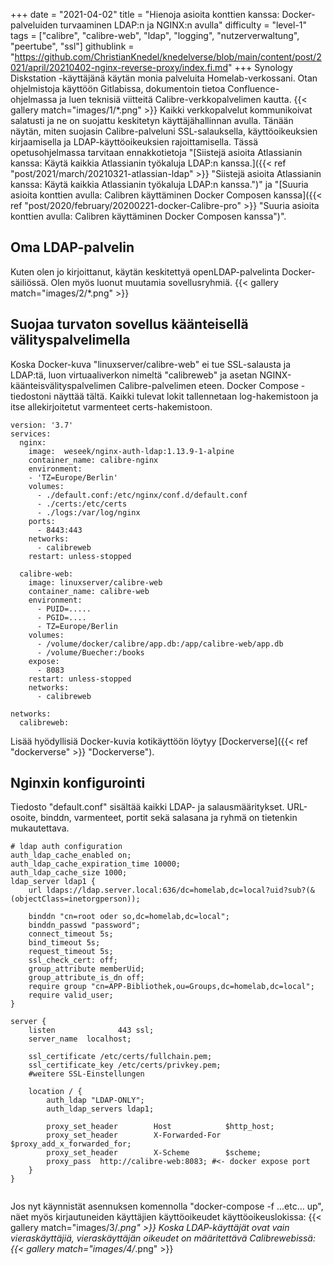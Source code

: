 +++
date = "2021-04-02"
title = "Hienoja asioita konttien kanssa: Docker-palveluiden turvaaminen LDAP:n ja NGINX:n avulla"
difficulty = "level-1"
tags = ["calibre", "calibre-web", "ldap", "logging", "nutzerverwaltung", "peertube", "ssl"]
githublink = "https://github.com/ChristianKnedel/knedelverse/blob/main/content/post/2021/april/20210402-nginx-reverse-proxy/index.fi.md"
+++
Synology Diskstation -käyttäjänä käytän monia palveluita Homelab-verkossani. Otan ohjelmistoja käyttöön Gitlabissa, dokumentoin tietoa Confluence-ohjelmassa ja luen teknisiä viitteitä Calibre-verkkopalvelimen kautta.
{{< gallery match="images/1/*.png" >}}
Kaikki verkkopalvelut kommunikoivat salatusti ja ne on suojattu keskitetyn käyttäjähallinnan avulla. Tänään näytän, miten suojasin Calibre-palveluni SSL-salauksella, käyttöoikeuksien kirjaamisella ja LDAP-käyttöoikeuksien rajoittamisella. Tässä opetusohjelmassa tarvitaan ennakkotietoja "[Siistejä asioita Atlassianin kanssa: Käytä kaikkia Atlassianin työkaluja LDAP:n kanssa.]({{< ref "post/2021/march/20210321-atlassian-ldap" >}} "Siistejä asioita Atlassianin kanssa: Käytä kaikkia Atlassianin työkaluja LDAP:n kanssa.")" ja "[Suuria asioita konttien avulla: Calibren käyttäminen Docker Composen kanssa]({{< ref "post/2020/february/20200221-docker-Calibre-pro" >}} "Suuria asioita konttien avulla: Calibren käyttäminen Docker Composen kanssa")".
## Oma LDAP-palvelin
Kuten olen jo kirjoittanut, käytän keskitettyä openLDAP-palvelinta Docker-säiliössä. Olen myös luonut muutamia sovellusryhmiä.
{{< gallery match="images/2/*.png" >}}

## Suojaa turvaton sovellus käänteisellä välityspalvelimella
Koska Docker-kuva "linuxserver/calibre-web" ei tue SSL-salausta ja LDAP:tä, luon virtuaaliverkon nimeltä "calibreweb" ja asetan NGINX-käänteisvälityspalvelimen Calibre-palvelimen eteen. Docker Compose -tiedostoni näyttää tältä. Kaikki tulevat lokit tallennetaan log-hakemistoon ja itse allekirjoitetut varmenteet certs-hakemistoon.
```
version: '3.7'
services:
  nginx: 
    image:  weseek/nginx-auth-ldap:1.13.9-1-alpine
    container_name: calibre-nginx
    environment:
    - 'TZ=Europe/Berlin'
    volumes:
      - ./default.conf:/etc/nginx/conf.d/default.conf
      - ./certs:/etc/certs
      - ./logs:/var/log/nginx
    ports:
      - 8443:443
    networks:
      - calibreweb
    restart: unless-stopped

  calibre-web:
    image: linuxserver/calibre-web
    container_name: calibre-web
    environment:
      - PUID=.....
      - PGID=....
      - TZ=Europe/Berlin
    volumes:
      - /volume/docker/calibre/app.db:/app/calibre-web/app.db
      - /volume/Buecher:/books
    expose:
      - 8083
    restart: unless-stopped
    networks:
      - calibreweb

networks:
  calibreweb:

```
Lisää hyödyllisiä Docker-kuvia kotikäyttöön löytyy [Dockerverse]({{< ref "dockerverse" >}} "Dockerverse").
## Nginxin konfigurointi
Tiedosto "default.conf" sisältää kaikki LDAP- ja salausmääritykset. URL-osoite, binddn, varmenteet, portit sekä salasana ja ryhmä on tietenkin mukautettava.
```
# ldap auth configuration
auth_ldap_cache_enabled on;
auth_ldap_cache_expiration_time 10000;
auth_ldap_cache_size 1000;
ldap_server ldap1 {
    url ldaps://ldap.server.local:636/dc=homelab,dc=local?uid?sub?(&(objectClass=inetorgperson));

    binddn "cn=root oder so,dc=homelab,dc=local";
    binddn_passwd "password";
    connect_timeout 5s;
    bind_timeout 5s;
    request_timeout 5s;
    ssl_check_cert: off;
    group_attribute memberUid;
    group_attribute_is_dn off;
    require group "cn=APP-Bibliothek,ou=Groups,dc=homelab,dc=local";
    require valid_user;
}

server {
    listen              443 ssl;
    server_name  localhost;

    ssl_certificate /etc/certs/fullchain.pem;
    ssl_certificate_key /etc/certs/privkey.pem;
    #weitere SSL-Einstellungen

    location / {
        auth_ldap "LDAP-ONLY";
        auth_ldap_servers ldap1;

        proxy_set_header        Host            $http_host;
        proxy_set_header        X-Forwarded-For $proxy_add_x_forwarded_for;
        proxy_set_header        X-Scheme        $scheme;
        proxy_pass  http://calibre-web:8083; #<- docker expose port
    }
}


```
Jos nyt käynnistät asennuksen komennolla "docker-compose -f ...etc... up", näet myös kirjautuneiden käyttäjien käyttöoikeudet käyttöoikeuslokissa:
{{< gallery match="images/3/*.png" >}}
Koska LDAP-käyttäjät ovat vain vieraskäyttäjiä, vieraskäyttäjän oikeudet on määritettävä Calibrewebissä:
{{< gallery match="images/4/*.png" >}}
